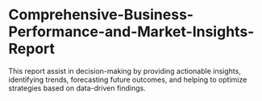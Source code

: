 # Comprehensive-Business-Performance-and-Market-Insights-Report
This report assist in decision-making by providing actionable insights, identifying trends, forecasting future outcomes, and helping to optimize strategies based on data-driven findings.
